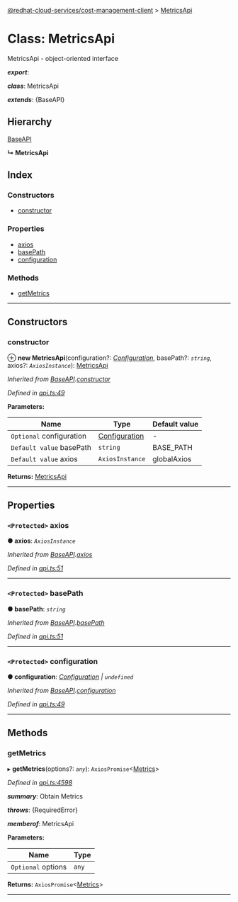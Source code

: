 [@redhat-cloud-services/cost-management-client](../README.md) > [MetricsApi](../classes/metricsapi.md)

# Class: MetricsApi

MetricsApi - object-oriented interface

*__export__*: 

*__class__*: MetricsApi

*__extends__*: {BaseAPI}

## Hierarchy

 [BaseAPI](baseapi.md)

**↳ MetricsApi**

## Index

### Constructors

* [constructor](metricsapi.md#constructor)

### Properties

* [axios](metricsapi.md#axios)
* [basePath](metricsapi.md#basepath)
* [configuration](metricsapi.md#configuration)

### Methods

* [getMetrics](metricsapi.md#getmetrics)

---

## Constructors

<a id="constructor"></a>

###  constructor

⊕ **new MetricsApi**(configuration?: *[Configuration](configuration.md)*, basePath?: *`string`*, axios?: *`AxiosInstance`*): [MetricsApi](metricsapi.md)

*Inherited from [BaseAPI](baseapi.md).[constructor](baseapi.md#constructor)*

*Defined in [api.ts:49](https://github.com/RedHatInsights/javascript-clients/blob/master/packages/cost-management/api.ts#L49)*

**Parameters:**

| Name | Type | Default value |
| ------ | ------ | ------ |
| `Optional` configuration | [Configuration](configuration.md) | - |
| `Default value` basePath | `string` |  BASE_PATH |
| `Default value` axios | `AxiosInstance` |  globalAxios |

**Returns:** [MetricsApi](metricsapi.md)

___

## Properties

<a id="axios"></a>

### `<Protected>` axios

**● axios**: *`AxiosInstance`*

*Inherited from [BaseAPI](baseapi.md).[axios](baseapi.md#axios)*

*Defined in [api.ts:51](https://github.com/RedHatInsights/javascript-clients/blob/master/packages/cost-management/api.ts#L51)*

___
<a id="basepath"></a>

### `<Protected>` basePath

**● basePath**: *`string`*

*Inherited from [BaseAPI](baseapi.md).[basePath](baseapi.md#basepath)*

*Defined in [api.ts:51](https://github.com/RedHatInsights/javascript-clients/blob/master/packages/cost-management/api.ts#L51)*

___
<a id="configuration"></a>

### `<Protected>` configuration

**● configuration**: *[Configuration](configuration.md) \| `undefined`*

*Inherited from [BaseAPI](baseapi.md).[configuration](baseapi.md#configuration)*

*Defined in [api.ts:49](https://github.com/RedHatInsights/javascript-clients/blob/master/packages/cost-management/api.ts#L49)*

___

## Methods

<a id="getmetrics"></a>

###  getMetrics

▸ **getMetrics**(options?: *`any`*): `AxiosPromise`<[Metrics](../interfaces/metrics.md)>

*Defined in [api.ts:4598](https://github.com/RedHatInsights/javascript-clients/blob/master/packages/cost-management/api.ts#L4598)*

*__summary__*: Obtain Metrics

*__throws__*: {RequiredError}

*__memberof__*: MetricsApi

**Parameters:**

| Name | Type |
| ------ | ------ |
| `Optional` options | `any` |

**Returns:** `AxiosPromise`<[Metrics](../interfaces/metrics.md)>

___

